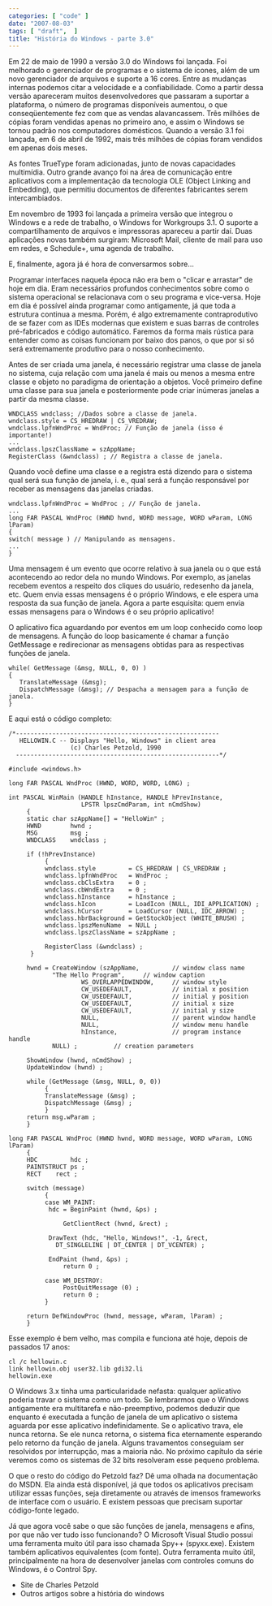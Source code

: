 ```yaml
---
categories: [ "code" ]
date: "2007-08-03"
tags: [ "draft",  ]
title: "História do Windows - parte 3.0"
---
```

Em 22 de maio de 1990 a versão 3.0 do Windows foi lançada. Foi melhorado o gerenciador de programas e o sistema de ícones, além de um novo gerenciador de arquivos e suporte a 16 cores. Entre as mudanças internas podemos citar a velocidade e a confiabilidade. Como a partir dessa versão apareceram muitos desenvolvedores que passaram a suportar a plataforma, o número de programas disponíveis aumentou, o que conseqüentemente fez com que as vendas alavancassem. Três milhões de cópias foram vendidas apenas no primeiro ano, e assim o Windows se tornou padrão nos computadores domésticos. Quando a versão 3.1 foi lançada, em 6 de abril de 1992, mais três milhões de cópias foram vendidos em apenas dois meses.

As fontes TrueType foram adicionadas, junto de novas capacidades multimídia. Outro grande avanço foi na área de comunicação entre aplicativos com a implementação da tecnologia OLE (Object Linking and Embedding), que permitiu documentos de diferentes fabricantes serem intercambiados.

Em novembro de 1993 foi lançada a primeira versão que integrou o Windows e a rede de trabalho, o Windows for Workgroups 3.1. O suporte a compartilhamento de arquivos e impressoras apareceu a partir daí. Duas aplicações novas também surgiram: Microsoft Mail, cliente de mail para uso em redes, e Schedule+, uma agenda de trabalho.

E, finalmente, agora já é hora de conversarmos sobre...


Programar interfaces naquela época não era bem o "clicar e arrastar" de hoje em dia. Eram necessários profundos conhecimentos sobre como o sistema operacional se relacionava com o seu programa e vice-versa. Hoje em dia é possível ainda programar como antigamente, já que toda a estrutura continua a mesma. Porém, é algo extremamente contraprodutivo de se fazer com as IDEs modernas que existem e suas barras de controles pré-fabricados e código automático. Faremos da forma mais rústica para entender como as coisas funcionam por baixo dos panos, o que por si só será extremamente produtivo para o nosso conhecimento.

Antes de ser criada uma janela, é necessário registrar uma classe de janela no sistema, cuja relação com uma janela é mais ou menos a mesma entre classe e objeto no paradigma de orientação a objetos. Você primeiro define uma classe para sua janela e posteriormente pode criar inúmeras janelas a partir da mesma classe.

    
    WNDCLASS wndclass; //Dados sobre a classe de janela.
    wndclass.style = CS_HREDRAW | CS_VREDRAW;
    wndclass.lpfnWndProc = WndProc; // Função de janela (isso é importante!)
    ...
    wndclass.lpszClassName = szAppName;
    RegisterClass (&wndclass) ; // Registra a classe de janela.

Quando você define uma classe e a registra está dizendo para o sistema qual será sua função de janela, i. e., qual será a função responsável por receber as mensagens das janelas criadas.

    
    wndclass.lpfnWndProc = WndProc ; // Função de janela.
    ...
    long FAR PASCAL WndProc (HWND hwnd, WORD message, WORD wParam, LONG lParam)
    {
    switch( message ) // Manipulando as mensagens.
    ...
    }

Uma mensagem é um evento que ocorre relativo à sua janela ou o que está acontecendo ao redor dela no mundo Windows. Por exemplo, as janelas recebem eventos a respeito dos cliques do usuário, redesenho da janela, etc. Quem envia essas mensagens é o próprio Windows, e ele espera uma resposta da sua função de janela. Agora a parte esquisita: quem envia essas mensagens para o Windows é o seu próprio aplicativo!


O aplicativo fica aguardando por eventos em um loop conhecido como loop de mensagens. A função do loop basicamente é chamar a função GetMessage e redirecionar as mensagens obtidas para as respectivas funções de janela.

    
    while( GetMessage (&msg, NULL, 0, 0) )
    {
       TranslateMessage (&msg);
       DispatchMessage (&msg); // Despacha a mensagem para a função de janela.
    }

E aqui está o código completo:

    /*--------------------------------------------------------
       HELLOWIN.C -- Displays "Hello, Windows" in client area
                     (c) Charles Petzold, 1990
      --------------------------------------------------------*/
    
    #include <windows.h>
    
    long FAR PASCAL WndProc (HWND, WORD, WORD, LONG) ;
    
    int PASCAL WinMain (HANDLE hInstance, HANDLE hPrevInstance,
                        LPSTR lpszCmdParam, int nCmdShow)
         {
         static char szAppName[] = "HelloWin" ;
         HWND        hwnd ;
         MSG         msg ;
         WNDCLASS    wndclass ;
    
         if (!hPrevInstance)
              {
              wndclass.style         = CS_HREDRAW | CS_VREDRAW ;
              wndclass.lpfnWndProc   = WndProc ;
              wndclass.cbClsExtra    = 0 ;
              wndclass.cbWndExtra    = 0 ;
              wndclass.hInstance     = hInstance ;
              wndclass.hIcon         = LoadIcon (NULL, IDI_APPLICATION) ;
              wndclass.hCursor       = LoadCursor (NULL, IDC_ARROW) ;
              wndclass.hbrBackground = GetStockObject (WHITE_BRUSH) ;
              wndclass.lpszMenuName  = NULL ;
              wndclass.lpszClassName = szAppName ;
    
              RegisterClass (&wndclass) ;
    	  }
    
         hwnd = CreateWindow (szAppName,         // window class name
    		    "The Hello Program",     // window caption
                        WS_OVERLAPPEDWINDOW,     // window style
                        CW_USEDEFAULT,           // initial x position
                        CW_USEDEFAULT,           // initial y position
                        CW_USEDEFAULT,           // initial x size
                        CW_USEDEFAULT,           // initial y size
                        NULL,                    // parent window handle
                        NULL,                    // window menu handle
                        hInstance,               // program instance handle
    		    NULL) ;		     // creation parameters
    
         ShowWindow (hwnd, nCmdShow) ;
         UpdateWindow (hwnd) ;
    
         while (GetMessage (&msg, NULL, 0, 0))
              {
              TranslateMessage (&msg) ;
              DispatchMessage (&msg) ;
              }
         return msg.wParam ;
         }
    
    long FAR PASCAL WndProc (HWND hwnd, WORD message, WORD wParam, LONG lParam)
         {
         HDC         hdc ;
         PAINTSTRUCT ps ;
         RECT	 rect ;
    
         switch (message)
              {
              case WM_PAINT:
    	       hdc = BeginPaint (hwnd, &ps) ;
    
                   GetClientRect (hwnd, &rect) ;
    
    	       DrawText (hdc, "Hello, Windows!", -1, &rect,
    			 DT_SINGLELINE | DT_CENTER | DT_VCENTER) ;
    
    	       EndPaint (hwnd, &ps) ;
                   return 0 ;
    
              case WM_DESTROY:
                   PostQuitMessage (0) ;
                   return 0 ;
              }
    
         return DefWindowProc (hwnd, message, wParam, lParam) ;
         } 
    

Esse exemplo é bem velho, mas compila e funciona até hoje, depois de passados 17 anos:

    
    cl /c hellowin.c
    link hellowin.obj user32.lib gdi32.li
    hellowin.exe

O Windows 3.x tinha uma particularidade nefasta: qualquer aplicativo poderia travar o sistema como um todo. Se lembrarmos que o Windows antigamente era multitarefa e não-preemptivo, podemos deduzir que enquanto é executada a função de janela de um aplicativo o sistema aguarda por esse aplicativo indefinidamente. Se o aplicativo trava, ele nunca retorna. Se ele nunca retorna, o sistema fica eternamente esperando pelo retorno da função de janela. Alguns travamentos conseguiam ser resolvidos por interrupção, mas a maioria não. No próximo capítulo da série veremos como os sistemas de 32 bits resolveram esse pequeno problema.

O que o resto do código do Petzold faz? Dê uma olhada na documentação do MSDN. Ela ainda está disponível, já que todos os aplicativos precisam utilizar essas funções, seja diretamente ou através de imensos frameworks de interface com o usuário. E existem pessoas que precisam suportar código-fonte legado.

Já que agora você sabe o que são funções de janela, mensagens e afins, por que não ver tudo isso funcionando? O Microsoft Visual Studio possui uma ferramenta muito útil para isso chamada Spy++ (spyxx.exe). Existem também aplicativos equivalentes (com fonte). Outra ferramenta muito útil, principalmente na hora de desenvolver janelas com controles comuns do Windows, é o Control Spy.

  - Site de Charles Petzold
  - Outros artigos sobre a história do windows

